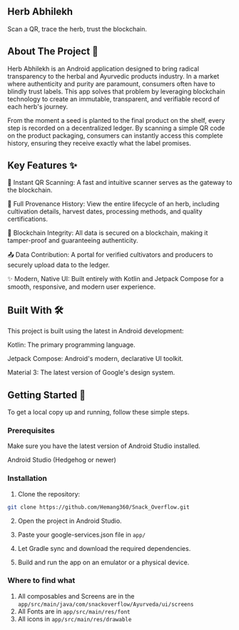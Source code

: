 ## Herb Abhilekh
Scan a QR, trace the herb, trust the blockchain.

<div align="center">

</div>

## About The Project 🌿
Herb Abhilekh is an Android application designed to bring radical transparency to the herbal and Ayurvedic products industry. In a market where authenticity and purity are paramount, consumers often have to blindly trust labels. This app solves that problem by leveraging blockchain technology to create an immutable, transparent, and verifiable record of each herb's journey.

From the moment a seed is planted to the final product on the shelf, every step is recorded on a decentralized ledger. By scanning a simple QR code on the product packaging, consumers can instantly access this complete history, ensuring they receive exactly what the label promises.

## Key Features ✨
📱 Instant QR Scanning: A fast and intuitive scanner serves as the gateway to the blockchain.

🌿 Full Provenance History: View the entire lifecycle of an herb, including cultivation details, harvest dates, processing methods, and quality certifications.

🔗 Blockchain Integrity: All data is secured on a blockchain, making it tamper-proof and guaranteeing authenticity.

📤 Data Contribution: A portal for verified cultivators and producers to securely upload data to the ledger.

✨ Modern, Native UI: Built entirely with Kotlin and Jetpack Compose for a smooth, responsive, and modern user experience.

## Built With 🛠️
This project is built using the latest in Android development:

Kotlin: The primary programming language.

Jetpack Compose: Android's modern, declarative UI toolkit.

Material 3: The latest version of Google's design system.

## Getting Started 🚀
To get a local copy up and running, follow these simple steps.

### Prerequisites
Make sure you have the latest version of Android Studio installed.

Android Studio (Hedgehog or newer)

### Installation
1. Clone the repository:
```bash
git clone https://github.com/Hemang360/Snack_Overflow.git
```
2. Open the project in Android Studio.

3. Paste your google-services.json file in ```app/```

4. Let Gradle sync and download the required dependencies.

5. Build and run the app on an emulator or a physical device.

### Where to find what
1. All composables and Screens are in the ```app/src/main/java/com/snackoverflow/Ayurveda/ui/screens```
2. All Fonts are in ```app/src/main/res/font```
3. All icons in ```app/src/main/res/drawable```